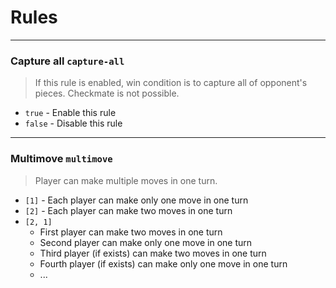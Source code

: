 # Rules

---

### Capture all `capture-all`

> If this rule is enabled, win condition is to capture all of opponent's pieces. Checkmate is not possible.

- `true` - Enable this rule
- `false` - Disable this rule

---

### Multimove `multimove`

> Player can make multiple moves in one turn.

- `[1]` - Each player can make only one move in one turn
- `[2]` - Each player can make two moves in one turn
- `[2, 1]`
    - First player can make two moves in one turn
    - Second player can make only one move in one turn
    - Third player (if exists) can make two moves in one turn
    - Fourth player (if exists) can make only one move in one turn
    - ...
